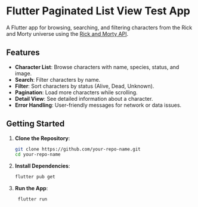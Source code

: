 # Flutter Paginated List View Test App

A Flutter app for browsing, searching, and filtering characters from the Rick and Morty universe using the [Rick and Morty API](https://rickandmortyapi.com/).

## Features

- **Character List**: Browse characters with name, species, status, and image.
- **Search**: Filter characters by name.
- **Filter**: Sort characters by status (Alive, Dead, Unknown).
- **Pagination**: Load more characters while scrolling.
- **Detail View**: See detailed information about a character.
- **Error Handling**: User-friendly messages for network or data issues.

## Getting Started

1. **Clone the Repository**:

   ```bash
   git clone https://github.com/your-repo-name.git
   cd your-repo-name

   ```

2. **Install Dependencies**:

   ```bash
   flutter pub get

   ```

3. **Run the App**:
   ```bash
    flutter run
   ```
